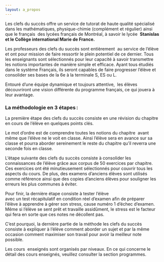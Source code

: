 ```yaml
---
layout: a_propos
---
```

Les clefs du succès offre un service de tutorat de haute qualité spécialisé dans les mathématiques, physique-chimie (complément et régulier) ainsi que le français  des lycées français de Montréal, à savoir le lycée  **Stanislas et le Collège international Marie de France.**

Les professeurs des clefs du succès sont entièrement  au service de l’élève et ont pour mission de faire ressortir le plein potentiel de ce dernier. Tous les enseignants sont sélectionnés pour leur capacité à savoir transmettre les notions importantes de manière simple et efficace. Ayant tous étudiés dans le système Français, ils seront capables de faire progresser l’élève et consolider ses bases de la 6e à la terminale S, ES ou L.

Entouré d’une équipe dynamique et toujours attentive,  les élèves découvriront une vision différente du programme français, ce qui jouera à leur avantage.

### La méthodologie en 3 étapes :

La première étape des clefs du succès consiste en une révision du chapitre en cours de l’élève en quelques points clés.

Le mot d’ordre est de comprendre toutes les notions du chapitre  avant même que l’élève ne le voit en classe. Ainsi l’élève sera en avance sur sa classe et pourra aborder sereinement le reste du chapitre qu’il reverra une seconde fois en classe.

L’étape suivante des clefs du succès consiste à consolider les connaissances de l’élève grâce aux corpus de 50 exercices par chapitre. Ces exercices ont été minutieusement sélectionnés pour couvrir tous les aspects du cours. De plus, des examens d’anciens élèves sont utilisés comme référence ainsi que des copies d’anciens élèves pour souligner les erreurs les plus communes à éviter.

Pour finir, la dernière étape consiste à tester l’élève avec un test récapitulatif en condition réel d’examen afin de préparer l’élève à apprendre à gérer son stress, cause numéro 1 d’échec d’examen. Même si l’élève se sent prêt et travaille assidûment, le stress est le facteur qui fera en sorte que ces notes ne décollent pas.

C’est pourquoi, la dernière partie de la méthode les clefs du succès   
consiste à expliquer à l’élève comment aborder un sujet et par la même occasion comment maximiser son travail pour avoir la meilleur note possible.

Les cours  enseignés sont organisés par niveaux. En ce qui concerne le détail des cours enseignés, veuillez consulter la section programmes.